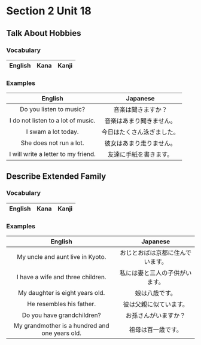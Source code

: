 # Section 2 Unit 18
## Talk About Hobbies
### Vocabulary
| English | Kana | Kanji |
|:-------:|:----:|:-----:|

### Examples
| English | Japanese |
|:-------:|:--------:|
| Do you listen to music? | 音楽は聞きますか？ |
| I do not listen to a lot of music. | 音楽はあまり聞きません。 |
| I swam a lot today. | 今日はたくさん泳ぎました。 |
| She does not run a lot. | 彼女はあまり走りません。 |
| I will write a letter to my friend. | 友達に手紙を書きます。 |

## Describe Extended Family
### Vocabulary
| English | Kana | Kanji |
|:-------:|:----:|:-----:|

### Examples
| English | Japanese |
|:-------:|:--------:|
| My uncle and aunt live in Kyoto. | おじとおばは京都に住んでいます。 |
| I have a wife and three children. | 私には妻と三人の子供がいます。 |
| My daughter is eight years old. | 娘は八歳です。 |
| He resembles his father. | 彼は父親に似ています。 |
| Do you have grandchildren? | お孫さんがいますか？ |
| My grandmother is a hundred and one years old. | 祖母は百一歳です。 |
